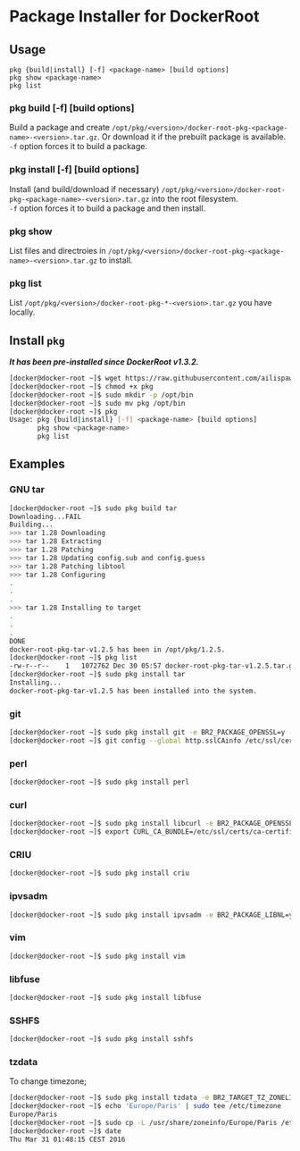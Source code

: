 # Package Installer for DockerRoot

## Usage

```
pkg {build|install} [-f] <package-name> [build options]
pkg show <package-name>
pkg list
```

### pkg build [-f] <package-name> [build options]

Build a package and create `/opt/pkg/<version>/docker-root-pkg-<package-name>-<version>.tar.gz`. Or download it if the prebuilt package is available.  
`-f` option forces it to build a package.

### pkg install [-f] <package-name> [build options]

Install (and build/download if necessary) `/opt/pkg/<version>/docker-root-pkg-<package-name>-<version>.tar.gz` into the root filesystem.  
`-f` option forces it to build a package and then install.

### pkg show <package-name>

List files and directroies in `/opt/pkg/<version>/docker-root-pkg-<package-name>-<version>.tar.gz` to install.

### pkg list

List `/opt/pkg/<version>/docker-root-pkg-*-<version>.tar.gz` you have locally.

## Install `pkg`

***It has been pre-installed since DockerRoot v1.3.2.***

```bash
[docker@docker-root ~]$ wget https://raw.githubusercontent.com/ailispaw/docker-root-pkg/master/pkg
[docker@docker-root ~]$ chmod +x pkg
[docker@docker-root ~]$ sudo mkdir -p /opt/bin
[docker@docker-root ~]$ sudo mv pkg /opt/bin
[docker@docker-root ~]$ pkg
Usage: pkg {build|install} [-f] <package-name> [build options]
       pkg show <package-name>
       pkg list
```

## Examples

### GNU tar

```bash
[docker@docker-root ~]$ sudo pkg build tar
Downloading...FAIL
Building...
>>> tar 1.28 Downloading
>>> tar 1.28 Extracting
>>> tar 1.28 Patching
>>> tar 1.28 Updating config.sub and config.guess
>>> tar 1.28 Patching libtool
>>> tar 1.28 Configuring
.
.
.
>>> tar 1.28 Installing to target
.
.
.
DONE
docker-root-pkg-tar-v1.2.5 has been in /opt/pkg/1.2.5.
[docker@docker-root ~]$ pkg list
-rw-r--r--    1   1072762 Dec 30 05:57 docker-root-pkg-tar-v1.2.5.tar.gz
[docker@docker-root ~]$ sudo pkg install tar
Installing...
docker-root-pkg-tar-v1.2.5 has been installed into the system.
```

### git

```bash
[docker@docker-root ~]$ sudo pkg install git -e BR2_PACKAGE_OPENSSL=y -e BR2_PACKAGE_LIBCURL=y
[docker@docker-root ~]$ git config --global http.sslCAinfo /etc/ssl/certs/ca-certificates.crt
```

### perl

```bash
[docker@docker-root ~]$ sudo pkg install perl
```

### curl

```bash
[docker@docker-root ~]$ sudo pkg install libcurl -e BR2_PACKAGE_OPENSSL=y -e BR2_PACKAGE_CURL=y
[docker@docker-root ~]$ export CURL_CA_BUNDLE=/etc/ssl/certs/ca-certificates.crt
```

### CRIU

```bash
[docker@docker-root ~]$ sudo pkg install criu
```

### ipvsadm

```bash
[docker@docker-root ~]$ sudo pkg install ipvsadm -e BR2_PACKAGE_LIBNL=y
```

### vim

```bash
[docker@docker-root ~]$ sudo pkg install vim
```

### libfuse

```bash
[docker@docker-root ~]$ sudo pkg install libfuse
```

### SSHFS

```bash
[docker@docker-root ~]$ sudo pkg install sshfs
```

### tzdata

To change timezone;

```bash
[docker@docker-root ~]$ sudo pkg install tzdata -e BR2_TARGET_TZ_ZONELIST=default
[docker@docker-root ~]$ echo 'Europe/Paris' | sudo tee /etc/timezone
Europe/Paris
[docker@docker-root ~]$ sudo cp -L /usr/share/zoneinfo/Europe/Paris /etc/localtime
[docker@docker-root ~]$ date
Thu Mar 31 01:48:15 CEST 2016
```
